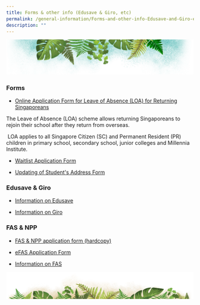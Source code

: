 ```yaml
---
title: Forms & other info (Edusave & Giro, etc)
permalink: /general-information/Forms-and-other-info-Edusave-and-Giro-etc/
description: ""
---
```

![](/images/Banner.png)

### Forms


* [Online Application Form for Leave of Absence (LOA) for Returning Singaporeans](https://form.gov.sg/60c16dbf08be5f0012bbaf06)  

The Leave of Absence (LOA) scheme allows returning Singaporeans to rejoin their school after they return from overseas. 

 LOA applies to all Singapore Citizen (SC) and Permanent Resident (PR) children in primary school, secondary school, junior colleges and Millennia Institute.
 
 
* [Waitlist Application Form](/files/Waitlist%20Application%20Form.pdf)

* [Updating of Student's Address Form](https://drive.google.com/file/d/1T4O2gAddN0zS3u0eMhB4fILAriz7EYO7/view)


### Edusave & Giro

* [Information on Edusave](/files/Information%20on%20Edusave.pdf)

* [Information on Giro](/files/Information%20on%20GIRO.pdf)

### FAS & NPP

  
* [FAS & NPP application form (hardcopy)](https://drive.google.com/drive/folders/15UKO8IA7yUeUBgoJlPmoo_gtFKvdoF09?usp=sharing)  
* [eFAS Application Form](https://form.gov.sg/632432ba67747a0011d4a0cc)  
  
* [Information on FAS](https://www.moe.gov.sg/financial-matters/financial-assistance)

![](/images/bg-bottom.png)